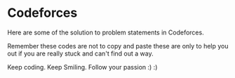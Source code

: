 # Codeforces
Here are some of the solution to problem statements in Codeforces.


Remember these codes are not to copy and paste these are only to help you out if you are really stuck and can't find out a way.


Keep coding. Keep Smiling. Follow your passion :) :)
